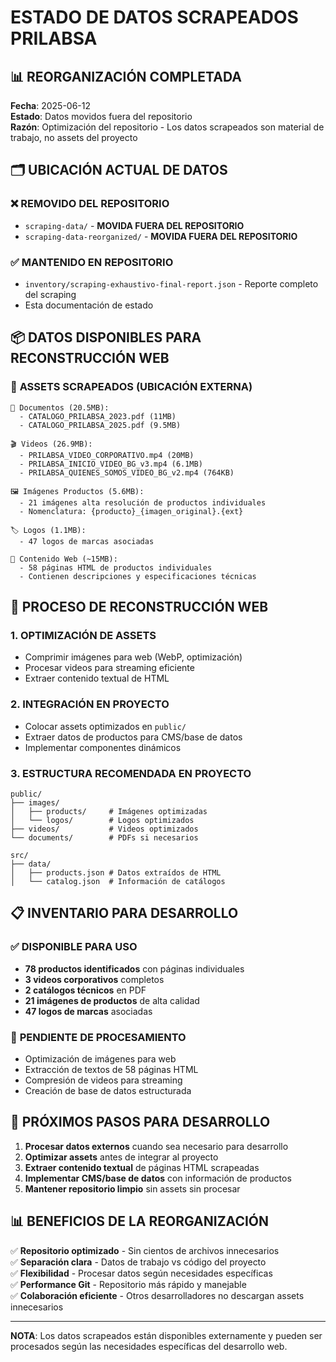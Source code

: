 # ESTADO DE DATOS SCRAPEADOS PRILABSA

## 📊 REORGANIZACIÓN COMPLETADA

**Fecha**: 2025-06-12  
**Estado**: Datos movidos fuera del repositorio  
**Razón**: Optimización del repositorio - Los datos scrapeados son material de trabajo, no assets del proyecto

## 🗂️ UBICACIÓN ACTUAL DE DATOS

### ❌ **REMOVIDO DEL REPOSITORIO**
- `scraping-data/` - **MOVIDA FUERA DEL REPOSITORIO**
- `scraping-data-reorganized/` - **MOVIDA FUERA DEL REPOSITORIO**

### ✅ **MANTENIDO EN REPOSITORIO**
- `inventory/scraping-exhaustivo-final-report.json` - Reporte completo del scraping
- Esta documentación de estado

## 📦 **DATOS DISPONIBLES PARA RECONSTRUCCIÓN WEB**

### 🎯 **ASSETS SCRAPEADOS (UBICACIÓN EXTERNA)**
```
📄 Documentos (20.5MB):
  - CATALOGO_PRILABSA_2023.pdf (11MB)
  - CATALOGO_PRILABSA_2025.pdf (9.5MB)

🎬 Videos (26.9MB):
  - PRILABSA_VIDEO_CORPORATIVO.mp4 (20MB)
  - PRILABSA_INICIO_VIDEO_BG_v3.mp4 (6.1MB)
  - PRILABSA_QUIENES_SOMOS_VIDEO_BG_v2.mp4 (764KB)

🖼️ Imágenes Productos (5.6MB):
  - 21 imágenes alta resolución de productos individuales
  - Nomenclatura: {producto}_{imagen_original}.{ext}

🏷️ Logos (1.1MB):
  - 47 logos de marcas asociadas

📄 Contenido Web (~15MB):
  - 58 páginas HTML de productos individuales
  - Contienen descripciones y especificaciones técnicas
```

## 🔄 **PROCESO DE RECONSTRUCCIÓN WEB**

### 1. **OPTIMIZACIÓN DE ASSETS**
- Comprimir imágenes para web (WebP, optimización)
- Procesar videos para streaming eficiente
- Extraer contenido textual de HTML

### 2. **INTEGRACIÓN EN PROYECTO**
- Colocar assets optimizados en `public/`
- Extraer datos de productos para CMS/base de datos
- Implementar componentes dinámicos

### 3. **ESTRUCTURA RECOMENDADA EN PROYECTO**
```
public/
├── images/
│   ├── products/     # Imágenes optimizadas
│   └── logos/        # Logos optimizados
├── videos/           # Videos optimizados
└── documents/        # PDFs si necesarios

src/
├── data/
│   ├── products.json # Datos extraídos de HTML
│   └── catalog.json  # Información de catálogos
```

## 📋 **INVENTARIO PARA DESARROLLO**

### ✅ **DISPONIBLE PARA USO**
- **78 productos identificados** con páginas individuales
- **3 videos corporativos** completos
- **2 catálogos técnicos** en PDF
- **21 imágenes de productos** de alta calidad
- **47 logos de marcas** asociadas

### 🔄 **PENDIENTE DE PROCESAMIENTO**
- Optimización de imágenes para web
- Extracción de textos de 58 páginas HTML
- Compresión de videos para streaming
- Creación de base de datos estructurada

## 🎯 **PRÓXIMOS PASOS PARA DESARROLLO**

1. **Procesar datos externos** cuando sea necesario para desarrollo
2. **Optimizar assets** antes de integrar al proyecto
3. **Extraer contenido textual** de páginas HTML scrapeadas
4. **Implementar CMS/base de datos** con información de productos
5. **Mantener repositorio limpio** sin assets sin procesar

## 📊 **BENEFICIOS DE LA REORGANIZACIÓN**

✅ **Repositorio optimizado** - Sin cientos de archivos innecesarios  
✅ **Separación clara** - Datos de trabajo vs código del proyecto  
✅ **Flexibilidad** - Procesar datos según necesidades específicas  
✅ **Performance Git** - Repositorio más rápido y manejable  
✅ **Colaboración eficiente** - Otros desarrolladores no descargan assets innecesarios  

---

**NOTA**: Los datos scrapeados están disponibles externamente y pueden ser procesados según las necesidades específicas del desarrollo web. 
